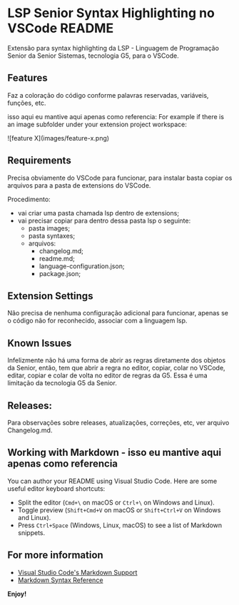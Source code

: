 # LSP Senior Syntax Highlighting no VSCode README

Extensão para syntax highlighting da LSP - Linguagem de Programação Senior da Senior Sistemas, tecnologia G5, para o VSCode.

## Features

Faz a coloração do código conforme palavras reservadas, variáveis, funções, etc.

isso aqui eu mantive aqui apenas como referencia:
For example if there is an image subfolder under your extension project workspace:

\!\[feature X\]\(images/feature-x.png\)

## Requirements

Precisa obviamente do VSCode para funcionar, para instalar basta copiar os arquivos para a pasta de extensions do VSCode.

Procedimento:
- vai criar uma pasta chamada lsp dentro de extensions;
- vai precisar copiar para dentro dessa pasta lsp o seguinte:
  - pasta images;
  - pasta syntaxes;
  - arquivos:
    - changelog.md;
    - readme.md;
    - language-configuration.json;
    - package.json;

## Extension Settings

Não precisa de nenhuma configuração adicional para funcionar, apenas se o código não for reconhecido, associar com a linguagem lsp.

## Known Issues

Infelizmente não há uma forma de abrir as regras diretamente dos objetos da Senior, então, tem que abrir a regra no editor, copiar, colar no VSCode, editar, copiar e colar de volta no editor de regras da G5. Essa é uma limitação da tecnologia G5 da Senior.

## Releases:

Para observações sobre releases, atualizações, correções, etc, ver arquivo Changelog.md.

## Working with Markdown - isso eu mantive aqui apenas como referencia

You can author your README using Visual Studio Code. Here are some useful editor keyboard shortcuts:

* Split the editor (`Cmd+\` on macOS or `Ctrl+\` on Windows and Linux).
* Toggle preview (`Shift+Cmd+V` on macOS or `Shift+Ctrl+V` on Windows and Linux).
* Press `Ctrl+Space` (Windows, Linux, macOS) to see a list of Markdown snippets.

## For more information

* [Visual Studio Code's Markdown Support](http://code.visualstudio.com/docs/languages/markdown)
* [Markdown Syntax Reference](https://help.github.com/articles/markdown-basics/)

**Enjoy!**
